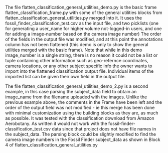 The file flatten_classification_general_utilities_demo.py  is the basic frame flatten_classification_frame.py with some of the general utilities blocks from flatten_classification_general_utilities.py merged into it. It uses the fossil_finder_classification_test.csv as the input file, and two picklists (one for generating a user_name for higher volume not-logged-in users, and one for adding a image-number based on the camera image number)
The order of the fields in the output file was modified, and at this point the annotations column has not been flattened (this demo is only to show the general utilities merged with the basic frame). Note that while in this demo image_number is a single string, there is no reason it could not be a list or tuple containing other information such as geo-refernce coordinates, camera locations, or any other subject specific info the owner wants to import into the flattened classification output file.  Individual items of the imported list can be given their own field in the output file. 

The file flatten_classification_general_utilities_demo_2.py is a second example, in this case parsing the subject_data field to obtain an image_name from the filename uploaded with the images.  Unlike the previous example above, the comments in the Frame have been left and the order of the output field was not modified - ie this merge has been done with minimal customization using the building blocks as they are, as much as possible. It was tested with the classification download from Amazon Aerobotany. As written it would not work with the fossil-finder-classification_test.csv data since that project does not have file names in the subject_data.  The parsing block could be slightly modified to find the camera image numbers in the Fossil Finder subject_data as shown in Block 4 of flatten_classification_general_utilities.py

